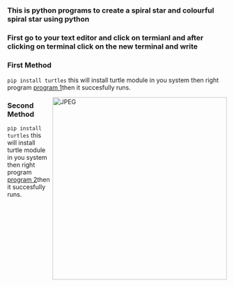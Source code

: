 ### This is python programs to create a spiral star and colourful spiral star using python 

### First go to your text editor and click on termianl and after clicking on terminal click on the new terminal and write 
### First Method
`pip install turtles` this will install turtle module in you system then right program [program 1](https://github.com/Ayush7614/Amazing-Python-Scripts/blob/master/Creating%20a%20spiral%20star%20using%20Python/program1.py)then it succesfully runs.

  <img align="right" alt="JPEG" src="https://github.com/Ayush7614/Amazing-Python-Scripts/blob/master/Creating%20a%20spiral%20star%20using%20Python/Spiral%20Star.jpeg?raw=true" width="400" height="420" />

### Second Method
`pip install turtles` this will install turtle module in you system then right program [program 2](https://github.com/Ayush7614/Amazing-Python-Scripts/blob/master/Creating%20a%20spiral%20star%20using%20Python/program2.py)then it succesfully runs.
